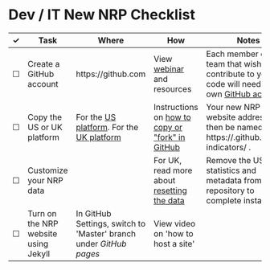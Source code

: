 # Dev / IT New NRP Checklist

<table>
  <thead>
    <tr>
      <th scope="col">&#10003;</th>
      <th scope="col">Task</th>
      <th scope="col">Where</th>
      <th scope="col">How</th>
      <th scope="col">Notes</th>
    </tr>
  </thead>
  <tr>
    <td>&#9744;</td>
    <td>Create a GitHub account</td>
    <td>https://github.com</td>
    <td>View <a href="https://www.youtube.com/watch?v=uNa9GOtM6NE">webinar</a> and <a>resources</a></td>
    <td>Each member of your team that wishes to contribute to your code will need their own <a href="https://www.youtube.com/watch?v=46T7Nbssyow">GitHub account</a>.</td>
    <td></td>
  </tr>
  <tr>
    <td>&#9744;</td>
    <td>Copy the US or UK platform</td>
    <td>For the <a href="https://github.com/GSA/sdg-indicators">US platform</a>. For the <a href="https://github.com/ONSdigital/sdg-indicators">UK platform</a></td>
    <td>Instructions on <a href="https://help.github.com/articles/fork-a-repo/">how to copy or "fork" in GitHub</a></td>
    <td>Your new NRP website address will then be named https://<your-organization>.github.io/sdg-indicators/ .</td>
  </tr>
  <tr>
    <!-- not dev-specific -->
    <td>&#9744;</td>
    <td>Customize your NRP data</td>
    <td></td>
    <td>For UK, read more about <a href="https://github.com/ONSdigital/sdg-indicators/wiki/What-do-we-need-to-change#resetting-the-data">resetting the data</a></td>
    <td>Remove the US or UK statistics and metadata from the repository to complete installation.</td>
  </tr>
  <tr>
    <td>&#9744;</td>
    <td>Turn on the NRP website using Jekyll</td>
    <td>In GitHub Settings, switch to 'Master' branch under <i>GitHub pages</i></td>
    <td>View <a>video</a> on 'how to host a site'</td>
    <td></td>
  </tr>
</table>

